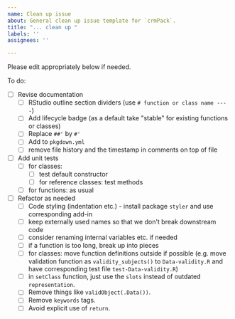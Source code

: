 ```yaml
---
name: Clean up issue
about: General clean up issue template for `crmPack`.
title: "... clean up "
labels: ''
assignees: ''

---
```


Please edit appropriately below if needed.

To do:

- [ ] Revise documentation
  - [ ] RStudio outline section dividers (use `# function or class name ----`)
  - [ ] Add lifecycle badge (as a default take "stable" for existing functions or classes)
  - [ ] Replace `##'` by `#'`
  - [ ] Add to `pkgdown.yml`
  - [ ] remove file history and the timestamp in comments on top of file
- [ ] Add unit tests
  - [ ] for classes:
    - [ ] test default constructor
    - [ ] for reference classes: test methods
  - [ ] for functions: as usual
- [ ] Refactor as needed
  - [ ] Code styling (indentation etc.) - install package `styler` and use corresponding add-in
  - [ ] keep externally used names so that we don't break downstream code
  - [ ] consider renaming internal variables etc. if needed
  - [ ] if a function is too long, break up into pieces
  - [ ] for classes: move function definitions outside if possible (e.g. move validation function as `validity_subjects()` to `Data-validity.R` and have corresponding test file `test-Data-validity.R`)
  - [ ] in `setClass` function, just use the `slots` instead of outdated `representation`.
  - [ ] Remove things like `validObject(.Data())`.
  - [ ] Remove `keywords` tags.
  - [ ] Avoid explicit use of `return`.
